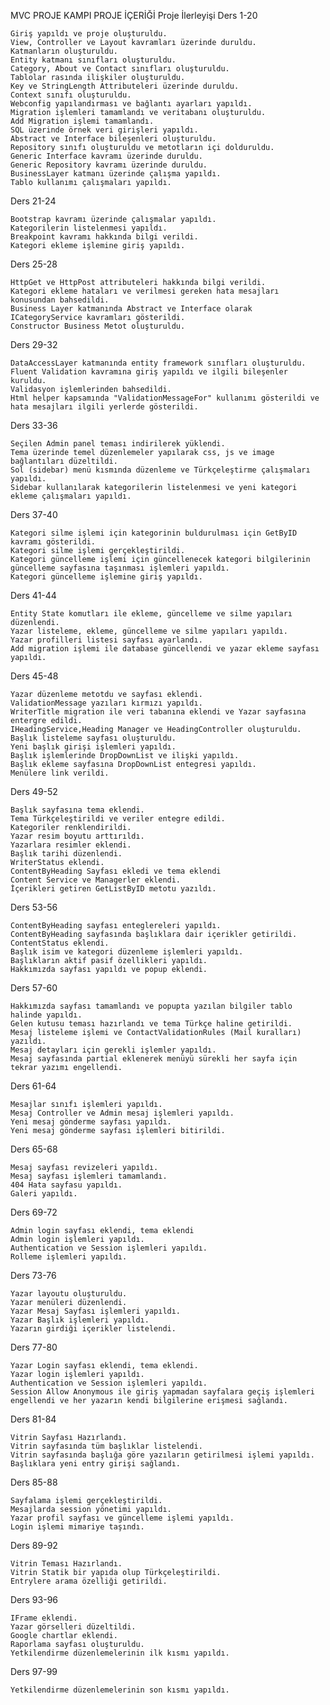 MVC PROJE KAMPI
PROJE İÇERİĞİ
Proje İlerleyişi
Ders 1-20

    Giriş yapıldı ve proje oluşturuldu.
    View, Controller ve Layout kavramları üzerinde duruldu.
    Katmanların oluşturuldu.
    Entity katmanı sınıfları oluşturuldu.
    Category, About ve Contact sınıfları oluşturuldu.
    Tablolar rasında ilişkiler oluşturuldu.
    Key ve StringLength Attributeleri üzerinde duruldu.
    Context sınıfı oluşturuldu.
    Webconfig yapılandırması ve bağlantı ayarları yapıldı.
    Migration işlemleri tamamlandı ve veritabanı oluşturuldu.
    Add Migration işlemi tamamlandı.
    SQL üzerinde örnek veri girişleri yapıldı.
    Abstract ve Interface bileşenleri oluşturuldu.
    Repository sınıfı oluşturuldu ve metotların içi dolduruldu.
    Generic Interface kavramı üzerinde duruldu.
    Generic Repository kavramı üzerinde duruldu.
    BusinessLayer katmanı üzerinde çalışma yapıldı.
    Tablo kullanımı çalışmaları yapıldı.

Ders 21-24

    Bootstrap kavramı üzerinde çalışmalar yapıldı.
    Kategorilerin listelenmesi yapıldı.
    Breakpoint kavramı hakkında bilgi verildi.
    Kategori ekleme işlemine giriş yapıldı.

Ders 25-28

    HttpGet ve HttpPost attributeleri hakkında bilgi verildi.
    Kategori ekleme hataları ve verilmesi gereken hata mesajları konusundan bahsedildi.
    Business Layer katmanında Abstract ve Interface olarak ICategoryService kavramları gösterildi.
    Constructor Business Metot oluşturuldu.

Ders 29-32

    DataAccessLayer katmanında entity framework sınıfları oluşturuldu.
    Fluent Validation kavramına giriş yapıldı ve ilgili bileşenler kuruldu.
    Validasyon işlemlerinden bahsedildi.
    Html helper kapsamında "ValidationMessageFor" kullanımı gösterildi ve hata mesajları ilgili yerlerde gösterildi.

Ders 33-36

    Seçilen Admin panel teması indirilerek yüklendi.
    Tema üzerinde temel düzenlemeler yapılarak css, js ve image bağlantıları düzeltildi.
    Sol (sidebar) menü kısmında düzenleme ve Türkçeleştirme çalışmaları yapıldı.
    Sidebar kullanılarak kategorilerin listelenmesi ve yeni kategori ekleme çalışmaları yapıldı.

Ders 37-40

    Kategori silme işlemi için kategorinin buldurulması için GetByID kavramı gösterildi.
    Kategori silme işlemi gerçekleştirildi.
    Kategori güncelleme işlemi için güncellenecek kategori bilgilerinin güncelleme sayfasına taşınması işlemleri yapıldı.
    Kategori güncelleme işlemine giriş yapıldı.

Ders 41-44

    Entity State komutları ile ekleme, güncelleme ve silme yapıları düzenlendi.
    Yazar listeleme, ekleme, güncelleme ve silme yapıları yapıldı.
    Yazar profilleri listesi sayfası ayarlandı.
    Add migration işlemi ile database güncellendi ve yazar ekleme sayfası yapıldı.

Ders 45-48

    Yazar düzenleme metotdu ve sayfası eklendi.
    ValidationMessage yazıları kırmızı yapıldı.
    WriterTitle migration ile veri tabanına eklendi ve Yazar sayfasına entergre edildi.
    IHeadingService,Heading Manager ve HeadingController oluşturuldu.
    Başlık listeleme sayfası oluşturuldu.
    Yeni başlık girişi işlemleri yapıldı.
    Başlık işlemlerinde DropDownList ve ilişki yapıldı.
    Başlık ekleme sayfasına DropDownList entegresi yapıldı.
    Menülere link verildi.

Ders 49-52

    Başlık sayfasına tema eklendi.
    Tema Türkçeleştirildi ve veriler entegre edildi.
    Kategoriler renklendirildi.
    Yazar resim boyutu arttırıldı.
    Yazarlara resimler eklendi.
    Başlık tarihi düzenlendi.
    WriterStatus eklendi.
    ContentByHeading Sayfası ekledi ve tema eklendi
    Content Service ve Managerler eklendi.
    İçerikleri getiren GetListByID metotu yazıldı.

Ders 53-56

    ContentByHeading sayfası enteglereleri yapıldı.
    ContentByHeading sayfasında başlıklara dair içerikler getirildi.
    ContentStatus eklendi.
    Başlık isim ve kategori düzenleme işlemleri yapıldı.
    Başlıkların aktif pasif özellikleri yapıldı.
    Hakkımızda sayfası yapıldı ve popup eklendi.

Ders 57-60

    Hakkımızda sayfası tamamlandı ve popupta yazılan bilgiler tablo halinde yapıldı.
    Gelen kutusu teması hazırlandı ve tema Türkçe haline getirildi.
    Mesaj listeleme işlemi ve ContactValidationRules (Mail kuralları) yazıldı.
    Mesaj detayları için gerekli işlemler yapıldı.
    Mesaj sayfasında partial eklenerek menüyü sürekli her sayfa için tekrar yazımı engellendi.

Ders 61-64

    Mesajlar sınıfı işlemleri yapıldı.
    Mesaj Controller ve Admin mesaj işlemleri yapıldı.
    Yeni mesaj gönderme sayfası yapıldı.
    Yeni mesaj gönderme sayfası işlemleri bitirildi.

Ders 65-68

    Mesaj sayfası revizeleri yapıldı.
    Mesaj sayfası işlemleri tamamlandı.
    404 Hata sayfasu yapıldı.
    Galeri yapıldı.

Ders 69-72

    Admin login sayfası eklendi, tema eklendi
    Admin login işlemleri yapıldı.
    Authentication ve Session işlemleri yapıldı.
    Rolleme işlemleri yapıldı.

Ders 73-76

    Yazar layoutu oluşturuldu.
    Yazar menüleri düzenlendi.
    Yazar Mesaj Sayfası işlemleri yapıldı.
    Yazar Başlık işlemleri yapıldı.
    Yazarın girdiği içerikler listelendi.

Ders 77-80

    Yazar Login sayfası eklendi, tema eklendi.
    Yazar login işlemleri yapıldı.
    Authentication ve Session işlemleri yapıldı.
    Session Allow Anonymous ile giriş yapmadan sayfalara geçiş işlemleri engellendi ve her yazarın kendi bilgilerine erişmesi sağlandı.

Ders 81-84

    Vitrin Sayfası Hazırlandı.
    Vitrin sayfasında tüm başlıklar listelendi.
    Vitrin sayfasında başlığa göre yazıların getirilmesi işlemi yapıldı.
    Başlıklara yeni entry girişi sağlandı.

Ders 85-88

    Sayfalama işlemi gerçekleştirildi.
    Mesajlarda session yönetimi yapıldı.
    Yazar profil sayfası ve güncelleme işlemi yapıldı.
    Login işlemi mimariye taşındı.

Ders 89-92

    Vitrin Teması Hazırlandı.
    Vitrin Statik bir yapıda olup Türkçeleştirildi.
    Entrylere arama özelliği getirildi.

Ders 93-96

    IFrame eklendi.
    Yazar görselleri düzeltildi.
    Google chartlar eklendi.
    Raporlama sayfası oluşturuldu.
    Yetkilendirme düzenlemelerinin ilk kısmı yapıldı.

Ders 97-99

    Yetkilendirme düzenlemelerinin son kısmı yapıldı.
